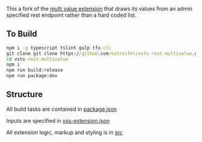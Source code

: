 This a fork of the [multi value extension](https://github.com/Microsoft/vsts-extension-multivalue-control) that draws its values from an admin specified rest endpoint rather than a hard coded list.

## To Build
```cmd
npm i -g typescript tslint gulp tfx-cli
git clone git clone https://github.com/ostreifel/vsts-rest-multivalue.git
cd vsts-rest-multivalue
npm i
npm run build:release
npm run package:dev
```



## Structure
All build tasks are contained in [package.json](https://github.com/ostreifel/vsts-rest-multivalue/blob/master/package.json)

Inputs are specified in [vss-extension.json](https://github.com/ostreifel/vsts-rest-multivalue/blob/master/vss-extension.json)

All extension logic, markup and styling is in [src](https://github.com/ostreifel/vsts-rest-multivalue/tree/master/src)
